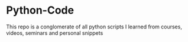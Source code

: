 # Python-Code

This repo is a conglomerate of all python scripts I learned from courses, videos, seminars and personal snippets
